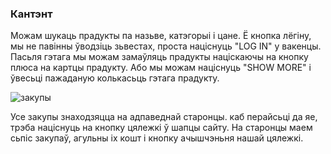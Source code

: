 ### Кантэнт

Можам шукаць прадукты па назьве, катэгорыі і цане.
Ё кнопка лёгіну, мы не павінны ўводзіць зьвестах, проста
націснуць "LOG IN" у вакенцы. Пасьля гэтага мы можам замаўляць прадукты націскаючы
на кнопку плюса на картцы прадукту. Або мы можам націснуць "SHOW MORE" і ўвесьці
пажаданую колькасьць гэтага прадукту.

![закупы](@/orders.jpg)

Усе закупы знаходзяцца на адпаведнай старонцы. каб перайсьці да яе, трэба націснуць
на кнопку цялежкі ў шапцы сайту. На старонцы маем сьпіс закупаў,
агульны іх кошт і кнопку ачышчэньня нашай цялежкі.